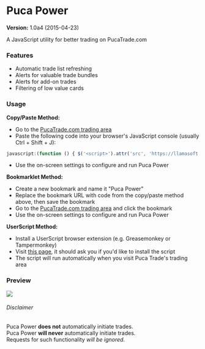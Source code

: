 Puca Power
=============
**Version:** 1.0a4 (2015-04-23)

A JavaScript utility for better trading on PucaTrade.com

### Features

- Automatic trade list refreshing
- Alerts for valuable trade bundles
- Alerts for add-on trades
- Filtering of low value cards


### Usage


**Copy/Paste Method:**

- Go to the [PucaTrade.com trading area](https://pucatrade.com/trades)
- Paste the following code into your browser's JavaScript console (usually Ctrl + Shift + J):  
```JavaScript
javascript:(function () { $('<script>').attr('src', 'https://llamasoft.github.io/Puca-Power/pucaPower.js?'+(new Date).getTime()).appendTo('head'); })();
```
- Use the on-screen settings to configure and run Puca Power


**Bookmarklet Method:**

- Create a new bookmark and name it "Puca Power"
- Replace the bookmark URL with code from the copy/paste method above, then save the bookmark
- Go to the [PucaTrade.com trading area](https://pucatrade.com/trades) and click the bookmark
- Use the on-screen settings to configure and run Puca Power


**UserScript Method:**

- Install a UserScript browser extension (e.g. Greasemonkey or Tampermonkey)
- Visit [this page](https://llamasoft.github.io/Puca-Power/pucaPower.js), it should ask you if you'd like to install the script
- The script will run automatically when you visit Puca Trade's trading area


### Preview

![ ](http://i.imgur.com/7jL9JlN.png)


###### Disclaimer

Puca Power **does not** automatically initiate trades.  
Puca Power **will never** automatically initiate trades.  
Requests for such functionality *will be ignored*.
